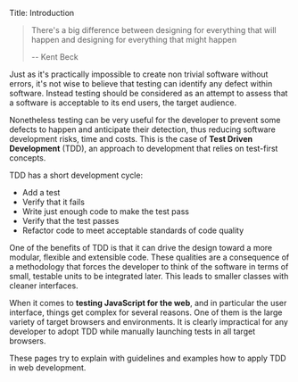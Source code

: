 Title: Introduction

> There's a big difference between designing for everything that will happen and designing for everything that might happen
>
> -- Kent Beck

Just as it's practically impossible to create non trivial software without errors,
it's not wise to believe that testing can identify any defect within software.
Instead testing should be considered as an attempt to assess that a software is acceptable to its end users,
the target audience.

Nonetheless testing can be very useful for the developer to prevent some defects to happen and anticipate their detection,
thus reducing software development risks, time and costs.
This is the case of **Test Driven Development** (TDD), an approach to development that relies on test-first concepts.

TDD has a short development cycle:

* Add a test
* Verify that it fails
* Write just enough code to make the test pass
* Verify that the test passes
* Refactor code to meet acceptable standards of code quality

One of the benefits of TDD is that it can drive the design toward a more modular, flexible and extensible code.
These qualities are a consequence of a methodology that forces the developer to think of the software in terms of small,
testable units to be integrated later. This leads to smaller classes with cleaner interfaces.

When it comes to **testing JavaScript for the web**, and in particular the user interface, things get complex for several reasons.
One of them is the large variety of target browsers and environments. It is clearly impractical for any developer to adopt TDD while manually
launching tests in all target browsers.

These pages try to explain with guidelines and examples how to apply TDD in web development.
